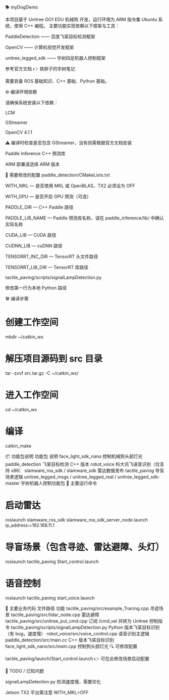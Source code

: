 🐕 myDogDemo

本项目基于 Unitree GO1 EDU 机械狗 开发，运行环境为 ARM 指令集 Ubuntu 系统，使用 C++ 编程。
主要功能实现依赖以下框架与工具：

PaddleDetection
 —— 百度飞桨目标检测框架

OpenCV
 —— 计算机视觉开发框架

unitree_legged_sdk
 —— 宇树四足机器人控制框架

参考官方文档 👉 铁胖子的宇树笔记

需要具备 ROS 基础知识、C++ 基础、Python 基础。

⚙️ 编译环境依赖

请确保系统安装以下依赖：

LCM

GStreamer

OpenCV 4.1.1

⚠️ 编译时检查是否包含 GStreamer，没有则需根据官方文档安装

Paddle Inference C++ 预测库

ARM 部署请选择 ARM 版本

🔧 需要修改的配置
paddle_detection/CMakeLists.txt

WITH_MKL — 是否使用 MKL 或 OpenBLAS，TX2 必须设为 OFF

WITH_GPU — 是否开启 GPU 预测（可选）

PADDLE_DIR — C++ Paddle 路径

PADDLE_LIB_NAME — Paddle 预测库名称，请在 paddle_inference/lib/ 中确认实际名称

CUDA_LIB — CUDA 路径

CUDNN_LIB — cuDNN 路径

TENSORRT_INC_DIR — TensorRT 头文件路径

TENSORRT_LIB_DIR — TensorRT 库路径

tactile_paving/scripts/signalLampDetection.py

修改第一行为本地 Python 路径

🛠️ 编译步骤
# 创建工作空间
mkdir ~/catkin_ws

# 解压项目源码到 src 目录
tar -zxvf src.tar.gz -C ~/catkin_ws/

# 进入工作空间
cd ~/catkin_ws

# 编译
catkin_make

📦 功能包说明
功能包	说明
face_light_sdk_nano	控制机械狗头部灯光
paddle_detection	飞桨目标检测 C++ 版本
robot_voice	科大讯飞语音识别（仅支持 x86）
slamware_ros_sdk / slamware_sdk	雷达数据发布
tactile_paving	导盲场景逻辑
unitree_legged_msgs / unitree_legged_real / unitree_legged_sdk-master	宇树机器人控制功能包
🚀 主要运行命令
# 启动雷达
roslaunch slamware_ros_sdk slamware_ros_sdk_server_node.launch ip_address:=192.168.11.1

# 导盲场景（包含寻迹、雷达避障、头灯）
roslaunch tactile_paving Start_control.launch

# 语音控制
roslaunch tactile_paving start_voice.launch

📂 主要业务代码
文件路径	功能
tactile_paving/src/example_Tracing.cpp	寻迹场景
tactile_paving/src/lidar_node.cpp	雷达避障
tactile_paving/src/unitree_put_cmd.cpp	订阅 /cmd_vel 并转为 Unitree 控制指令
tactile_paving/scripts/signalLampDetection.py	Python 版本飞桨目标识别（有 bug，速度慢）
robot_voice/src/voice_control.cpp	语音识别主逻辑
paddle_detection/src/main.cc	C++ 版本飞桨目标识别
face_light_sdk_nano/src/main.cpp	控制狗头部灯光
🔍 可修改配置

tactile_paving/launch/Start_control.launch
👉 可在此修改场景启动配置

📖 TODO / 已知问题

 signalLampDetection.py 检测速度慢，需要优化

 Jetson TX2 平台需注意 WITH_MKL=OFF
